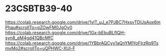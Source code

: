 # 23CSBTB39-40
https://colab.research.google.com/drive/1ylT_uJ_e7PJBC7HxsvTDIJsAox6mPhau#scrollTo=pZOwFM0JgOy0
https://colab.research.google.com/drive/1Gx-bEbuBLfIQH-syn8_eM4gd41QBcMfC
https://colab.research.google.com/drive/1YBbrAQCyy1aQnYMlYoFlrzRq9TsmyMo2#scrollTo=uQPHWC-XUl-F
